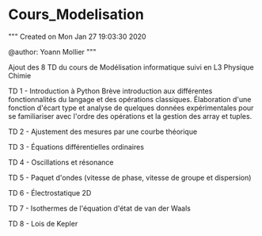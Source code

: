 # Cours_Modelisation

"""
Created on Mon Jan 27 19:03:30 2020

@author: Yoann Mollier
"""

Ajout des 8 TD  du cours de Modélisation informatique suivi en L3 Physique Chimie

TD 1 - Introduction à Python
Brève introduction aux différentes fonctionnalités du langage et des opérations classiques.
Élaboration d'une fonction d'écart type et analyse de quelques données expérimentales pour se familiariser
avec l'ordre des opérations et la gestion des array et tuples. 

TD 2 - Ajustement des mesures par une courbe théorique 

TD 3 - Équations différentielles ordinaires

TD 4 - Oscillations et résonance

TD 5 - Paquet d'ondes (vitesse de phase, vitesse de groupe et dispersion)

TD 6 - Électrostatique 2D

TD 7 - Isothermes de l'équation d'état de van der Waals

TD 8 - Lois de Kepler
